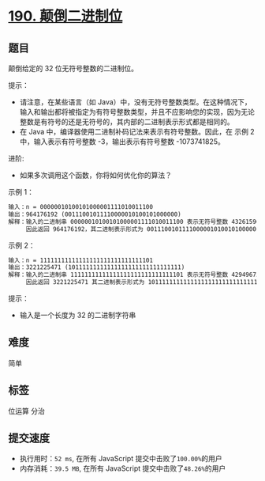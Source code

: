 # [190. 颠倒二进制位](https://leetcode-cn.com/problems/reverse-bits/)

## 题目

颠倒给定的 32 位无符号整数的二进制位。

提示：

- 请注意，在某些语言（如 Java）中，没有无符号整数类型。在这种情况下，输入和输出都将被指定为有符号整数类型，并且不应影响您的实现，因为无论整数是有符号的还是无符号的，其内部的二进制表示形式都是相同的。
- 在 Java 中，编译器使用二进制补码记法来表示有符号整数。因此，在 示例 2  中，输入表示有符号整数 -3，输出表示有符号整数 -1073741825。

进阶:

- 如果多次调用这个函数，你将如何优化你的算法？

示例 1：

```txt
输入：n = 00000010100101000001111010011100
输出：964176192 (00111001011110000010100101000000)
解释：输入的二进制串 00000010100101000001111010011100 表示无符号整数 43261596，
     因此返回 964176192，其二进制表示形式为 00111001011110000010100101000000。
```

示例 2：

```txt
输入：n = 11111111111111111111111111111101
输出：3221225471 (10111111111111111111111111111111)
解释：输入的二进制串 11111111111111111111111111111101 表示无符号整数 4294967293，
     因此返回 3221225471 其二进制表示形式为 10111111111111111111111111111111 。
```

提示：

- 输入是一个长度为 32 的二进制字符串

## 难度

简单

## 标签

位运算 分治

## 提交速度

- 执行用时：`52 ms`, 在所有 JavaScript 提交中击败了`100.00%`的用户
- 内存消耗：`39.5 MB`, 在所有 JavaScript 提交中击败了`48.26%`的用户
